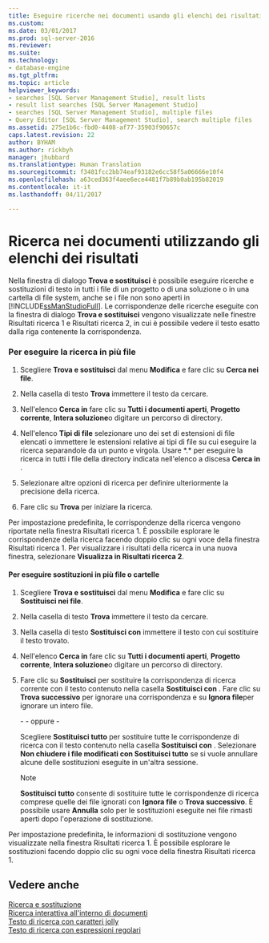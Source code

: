 ```yaml
---
title: Eseguire ricerche nei documenti usando gli elenchi dei risultati | Microsoft Docs
ms.custom: 
ms.date: 03/01/2017
ms.prod: sql-server-2016
ms.reviewer: 
ms.suite: 
ms.technology:
- database-engine
ms.tgt_pltfrm: 
ms.topic: article
helpviewer_keywords:
- searches [SQL Server Management Studio], result lists
- result list searches [SQL Server Management Studio]
- searches [SQL Server Management Studio], multiple files
- Query Editor [SQL Server Management Studio], search multiple files
ms.assetid: 275e1b6c-fbd0-4408-af77-35903f90657c
caps.latest.revision: 22
author: BYHAM
ms.author: rickbyh
manager: jhubbard
ms.translationtype: Human Translation
ms.sourcegitcommit: f3481fcc2bb74eaf93182e6cc58f5a06666e10f4
ms.openlocfilehash: a63ced363f4aee6ece4481f7b89b0ab195b82019
ms.contentlocale: it-it
ms.lasthandoff: 04/11/2017

---
```

# <a name="search-documents-using-results-lists"></a>Ricerca nei documenti utilizzando gli elenchi dei risultati
  Nella finestra di dialogo **Trova e sostituisci** è possibile eseguire ricerche e sostituzioni di testo in tutti i file di un progetto o di una soluzione o in una cartella di file system, anche se i file non sono aperti in [!INCLUDE[ssManStudioFull](../../includes/ssmanstudiofull-md.md)]. Le corrispondenze delle ricerche eseguite con la finestra di dialogo **Trova e sostituisci** vengono visualizzate nelle finestre Risultati ricerca 1 e Risultati ricerca 2, in cui è possibile vedere il testo esatto dalla riga contenente la corrispondenza.  
  
### <a name="to-search-in-multiple-files"></a>Per eseguire la ricerca in più file  
  
1.  Scegliere **Trova e sostituisci** dal menu **Modifica** e fare clic su **Cerca nei file**.  
  
2.  Nella casella di testo **Trova** immettere il testo da cercare.  
  
3.  Nell'elenco **Cerca in** fare clic su **Tutti i documenti aperti**, **Progetto corrente**, **Intera soluzione**o digitare un percorso di directory.  
  
4.  Nell'elenco **Tipi di file** selezionare uno dei set di estensioni di file elencati o immettere le estensioni relative ai tipi di file su cui eseguire la ricerca separandole da un punto e virgola. Usare \*.\* per eseguire la ricerca in tutti i file della directory indicata nell'elenco a discesa **Cerca in** .  
  
5.  Selezionare altre opzioni di ricerca per definire ulteriormente la precisione della ricerca.  
  
6.  Fare clic su **Trova** per iniziare la ricerca.  
  
 Per impostazione predefinita, le corrispondenze della ricerca vengono riportate nella finestra Risultati ricerca 1. È possibile esplorare le corrispondenze della ricerca facendo doppio clic su ogni voce della finestra Risultati ricerca 1. Per visualizzare i risultati della ricerca in una nuova finestra, selezionare **Visualizza in Risultati ricerca 2**.  
  
#### <a name="to-replace-across-multiple-files-or-folders"></a>Per eseguire sostituzioni in più file o cartelle  
  
1.  Scegliere **Trova e sostituisci** dal menu **Modifica** e fare clic su **Sostituisci nei file**.  
  
2.  Nella casella di testo **Trova** immettere il testo da cercare.  
  
3.  Nella casella di testo **Sostituisci con** immettere il testo con cui sostituire il testo trovato.  
  
4.  Nell'elenco **Cerca in** fare clic su **Tutti i documenti aperti**, **Progetto corrente**, **Intera soluzione**o digitare un percorso di directory.  
  
5.  Fare clic su **Sostituisci** per sostituire la corrispondenza di ricerca corrente con il testo contenuto nella casella **Sostituisci con** . Fare clic su **Trova successivo** per ignorare una corrispondenza e su **Ignora file**per ignorare un intero file.  
  
     \- - oppure -  
  
     Scegliere **Sostituisci tutto** per sostituire tutte le corrispondenze di ricerca con il testo contenuto nella casella **Sostituisci con** . Selezionare **Non chiudere i file modificati con Sostituisci tutto** se si vuole annullare alcune delle sostituzioni eseguite in un'altra sessione.  
  
    > [!NOTE]  
    >  **Sostituisci tutto** consente di sostituire tutte le corrispondenze di ricerca comprese quelle dei file ignorati con **Ignora file** o **Trova successivo**. È possibile usare **Annulla** solo per le sostituzioni eseguite nei file rimasti aperti dopo l'operazione di sostituzione.  
  
 Per impostazione predefinita, le informazioni di sostituzione vengono visualizzate nella finestra Risultati ricerca 1. È possibile esplorare le sostituzioni facendo doppio clic su ogni voce della finestra Risultati ricerca 1.  
  
## <a name="see-also"></a>Vedere anche  
 [Ricerca e sostituzione](../../relational-databases/scripting/search-and-replace.md)   
 [Ricerca interattiva all'interno di documenti](../../relational-databases/scripting/search-documents-interactively.md)   
 [Testo di ricerca con caratteri jolly](../../relational-databases/scripting/search-text-with-wildcards.md)   
 [Testo di ricerca con espressioni regolari](../../relational-databases/scripting/search-text-with-regular-expressions.md)  
  
  
